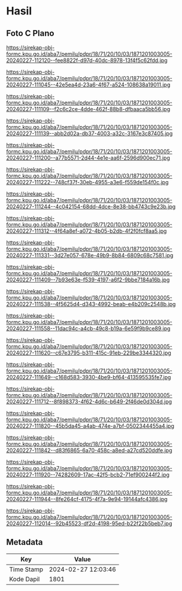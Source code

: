 # Hasil

## Foto C Plano

https://sirekap-obj-formc.kpu.go.id/aba7/pemilu/pdpr/18/71/20/10/03/1871201003005-20240227-112120--fee8822f-d97d-40dc-8978-13f4f5c62fdd.jpg

https://sirekap-obj-formc.kpu.go.id/aba7/pemilu/pdpr/18/71/20/10/03/1871201003005-20240227-111045--42e5ea4d-23a6-4f67-a524-108638a19011.jpg

https://sirekap-obj-formc.kpu.go.id/aba7/pemilu/pdpr/18/71/20/10/03/1871201003005-20240227-111109--f2c6c2ce-4dde-462f-88b8-dfbaaca5bb56.jpg

https://sirekap-obj-formc.kpu.go.id/aba7/pemilu/pdpr/18/71/20/10/03/1871201003005-20240227-111139--abb2d02a-db37-4003-a32c-3167e3c87405.jpg

https://sirekap-obj-formc.kpu.go.id/aba7/pemilu/pdpr/18/71/20/10/03/1871201003005-20240227-111200--a77b5571-2d44-4e1e-aa6f-2596d900ec71.jpg

https://sirekap-obj-formc.kpu.go.id/aba7/pemilu/pdpr/18/71/20/10/03/1871201003005-20240227-111222--748cf37f-30eb-4955-a3e6-f559de154f0c.jpg

https://sirekap-obj-formc.kpu.go.id/aba7/pemilu/pdpr/18/71/20/10/03/1871201003005-20240227-111244--4c042154-68dd-4dce-8e38-bb4743c9e23b.jpg

https://sirekap-obj-formc.kpu.go.id/aba7/pemilu/pdpr/18/71/20/10/03/1871201003005-20240227-111312--4f64a8ef-a072-4b05-b2db-4f2f0fcf8aa5.jpg

https://sirekap-obj-formc.kpu.go.id/aba7/pemilu/pdpr/18/71/20/10/03/1871201003005-20240227-111331--3d27e057-678e-49b9-8b84-6809c68c7581.jpg

https://sirekap-obj-formc.kpu.go.id/aba7/pemilu/pdpr/18/71/20/10/03/1871201003005-20240227-111409--7b93e63e-f539-4197-a6f2-9bbe7184a16b.jpg

https://sirekap-obj-formc.kpu.go.id/aba7/pemilu/pdpr/18/71/20/10/03/1871201003005-20240227-111538--4f5625d4-d343-4992-beab-e4b209c2548b.jpg

https://sirekap-obj-formc.kpu.go.id/aba7/pemilu/pdpr/18/71/20/10/03/1871201003005-20240227-111558--11dac94c-a4cb-49c8-b19a-6e59f9b9ce89.jpg

https://sirekap-obj-formc.kpu.go.id/aba7/pemilu/pdpr/18/71/20/10/03/1871201003005-20240227-111620--c67e3795-b311-415c-91eb-229be3344320.jpg

https://sirekap-obj-formc.kpu.go.id/aba7/pemilu/pdpr/18/71/20/10/03/1871201003005-20240227-111649--c168d583-3930-4be9-bf64-413595535fe7.jpg

https://sirekap-obj-formc.kpu.go.id/aba7/pemilu/pdpr/18/71/20/10/03/1871201003005-20240227-111712--8f898373-4f62-4d6c-b649-2f46de0d304d.jpg

https://sirekap-obj-formc.kpu.go.id/aba7/pemilu/pdpr/18/71/20/10/03/1871201003005-20240227-111820--45b5da45-a4ab-474e-a7bf-0502344455a4.jpg

https://sirekap-obj-formc.kpu.go.id/aba7/pemilu/pdpr/18/71/20/10/03/1871201003005-20240227-111842--d83f6865-6a70-458c-a8ed-a27cd520ddfe.jpg

https://sirekap-obj-formc.kpu.go.id/aba7/pemilu/pdpr/18/71/20/10/03/1871201003005-20240227-111920--74282609-17ac-42f5-bcb2-71ef900244f2.jpg

https://sirekap-obj-formc.kpu.go.id/aba7/pemilu/pdpr/18/71/20/10/03/1871201003005-20240227-111944--8fe264cf-4175-4f7a-9e94-19144afc4386.jpg

https://sirekap-obj-formc.kpu.go.id/aba7/pemilu/pdpr/18/71/20/10/03/1871201003005-20240227-112014--92b45523-df2d-4198-95ed-b22f22b5beb7.jpg


## Metadata

| Key        | Value               |
| ---------- | ------------------- |
| Time Stamp | 2024-02-27 12:03:46 |
| Kode Dapil | 1801                |



